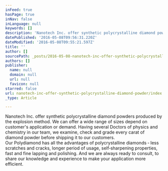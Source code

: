 ```yaml
---
inFeed: true
hasPage: true
inNav: false
inLanguage: null
keywords: []
description: 'Nanotech Inc. offer synthetic polycrystalline diamond powders produced by the explosion method. We can offer a wide range of sizes depend on customer’s application or demand. Having several Doctors of physics and chemistry in our team, we examine, check and grade every carat of diamond powder before shipping it to our customers.   Our Polydiamond has all the advantages of polycrystalline diamonds ‐ less scratches and cracks, longer period of usage, self‐sharpening properties, fast and fine lapping and polishing. And we are always ready to consult, to share our knowledge and experience to make your application more efficient.'
datePublished: '2016-05-08T09:56:31.220Z'
dateModified: '2016-05-08T09:55:21.597Z'
title: ''
author: []
sourcePath: _posts/2016-05-08-nanotech-inc-offer-synthetic-polycrystalline-diamond-powder.md
authors: []
publisher:
  name: null
  domain: null
  url: null
  favicon: null
starred: false
url: nanotech-inc-offer-synthetic-polycrystalline-diamond-powder/index.html
_type: Article

---
```

Nanotech Inc. offer synthetic polycrystalline diamond powders produced by the explosion method. We can offer a wide range of sizes depend on customer's application or demand. Having several Doctors of physics and chemistry in our team, we examine, check and grade every carat of diamond powder before shipping it to our customers.   
Our Polydiamond has all the advantages of polycrystalline diamonds ‐ less scratches and cracks, longer period of usage, self‐sharpening properties, fast and fine lapping and polishing. And we are always ready to consult, to share our knowledge and experience to make your application more efficient.